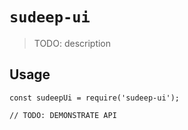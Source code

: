 # `sudeep-ui`

> TODO: description

## Usage

```
const sudeepUi = require('sudeep-ui');

// TODO: DEMONSTRATE API
```
